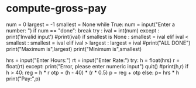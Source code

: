 # compute-gross-pay
num = 0
largest = -1
smallest = None
while True:
    num = input("Enter a number: ")
    if num == "done":
        break
    try :
        ival = int(num)
    except :
        print('Invalid input')
#print(ival)
    if smallest is None :
        smallest = ival
    elif ival < smallest :
        smallest = ival
    elif ival > largest :
        largest = ival
#print("ALL DONE")
print("Maximum is",largest)
print("Minimum is",smallest)

hrs = input("Enter Hours:")
rt = input("Enter Rate:")
try:
    h = float(hrs)
    r = float(rt)
except:
    print("Error, please enter numeric input")
    quit()
#print(h,r)
if h > 40:
    reg = h * r
    otp = (h - 40) * (r * 0.5)
    p = reg + otp
else:
    p= hrs * h
print("Pay:",p)
